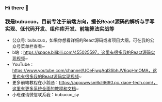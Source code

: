 ### Hi there 👋

### 我是bubucuo，目前专注于前端方向，擅长React源码的解析与手写实现、低代码开发、组件库开发、前端算法实战等 

- 公众号: bubucuo，如果你想看详细的React源码或者项目大纲，可在我的公众号菜单栏查看~
- b站：https://space.bilibili.com/455025597，这里有很多我的React源码实现视频~
- YouTube：https://www.youtube.com/channel/UCeFjwgAql3SbhJV6qgHmOMA，这里也有很多我的React源码实现视频~
- 更多前端教程在小鹅通：https://appuwwsm6cl6690.pc.xiaoe-tech.com/，这里有更多系统全面的教程和文档~
- 小班课请微信联系我：bubucuo_sy


<!--
**bubucuo/bubucuo** is a ✨ _special_ ✨ repository because its `README.md` (this file) appears on your GitHub profile.

Here are some ideas to get you started:

- 🔭 I’m currently working on ...
- 🌱 I’m currently learning ...
- 👯 I’m looking to collaborate on ...
- 🤔 I’m looking for help with ...
- 💬 Ask me about ...
- 📫 How to reach me: ...
- 😄 Pronouns: ...
- ⚡ Fun fact: ...
-->
